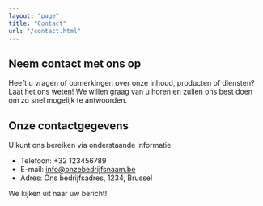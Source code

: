 ```yaml
---
layout: "page"
title: "Contact"
url: "/contact.html"
---
```


## Neem contact met ons op

Heeft u vragen of opmerkingen over onze inhoud, producten of diensten? Laat het ons weten! We willen graag van u horen en zullen ons best doen om zo snel mogelijk te antwoorden.

## Onze contactgegevens

U kunt ons bereiken via onderstaande informatie:

- Telefoon: +32 123456789
- E-mail: info@onzebedrijfsnaam.be
- Adres: Ons bedrijfsadres, 1234, Brussel

We kijken uit naar uw bericht!